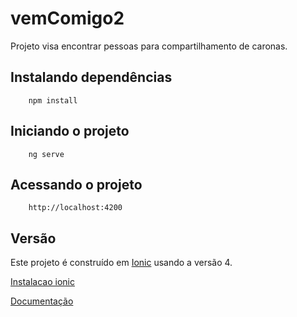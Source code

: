 vemComigo2
================================================

Projeto visa encontrar pessoas para compartilhamento de caronas.

Instalando dependências
-----------------------------------------------
```
    npm install
```

Iniciando o projeto
-----------------------------------------------
```
    ng serve
```


Acessando o projeto
-----------------------------------------------
```
    http://localhost:4200
```

Versão 
-----------------------------------------------
Este projeto é construído em [Ionic](https://beta.ionicframework.com) usando a versão 4.

[Instalacao ionic](https://beta.ionicframework.com/docs/installation/cli/)

[Documentação](https://beta.ionicframework.com/docs/intro/)
